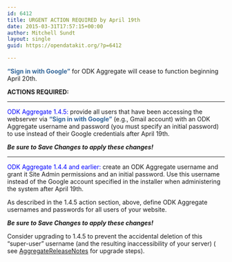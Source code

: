 ```yaml
---
id: 6412
title: URGENT ACTION REQUIRED by April 19th
date: 2015-03-31T17:57:15+00:00
author: Mitchell Sundt
layout: single
guid: https://opendatakit.org/?p=6412

---
```

**<font style="Tahoma" color="#336699">“Sign in with Google”</font>** for ODK Aggregate will cease to function beginning April 20th.

**ACTIONS REQUIRED:**

* * *

<font color="blue">ODK Aggregate 1.4.5:</font> provide all users that have been accessing the webserver via **<font style="Tahoma" color="#336699">“Sign in with Google”</font>** (e.g., Gmail account) with an ODK Aggregate username and password (you must specify an initial password) to use instead of their Google credentials after April 19th.

**_Be sure to Save Changes to apply these changes!_**

* * *

<font color="blue">ODK Aggregate 1.4.4 and earlier:</font> create an ODK Aggregate username and grant it Site Admin permissions and an initial password. Use this username instead of the Google account specified in the installer when administering the system after April 19th.

As described in the 1.4.5 action section, above, define ODK Aggregate usernames and passwords for all users of your website.

**_Be sure to Save Changes to apply these changes!_**

Consider upgrading to 1.4.5 to prevent the accidental deletion of this “super-user” username (and the resulting inaccessibility of your server) ( see [AggregateReleaseNotes](https://code.google.com/p/opendatakit/wiki/AggregateReleaseNotes) for upgrade steps).

